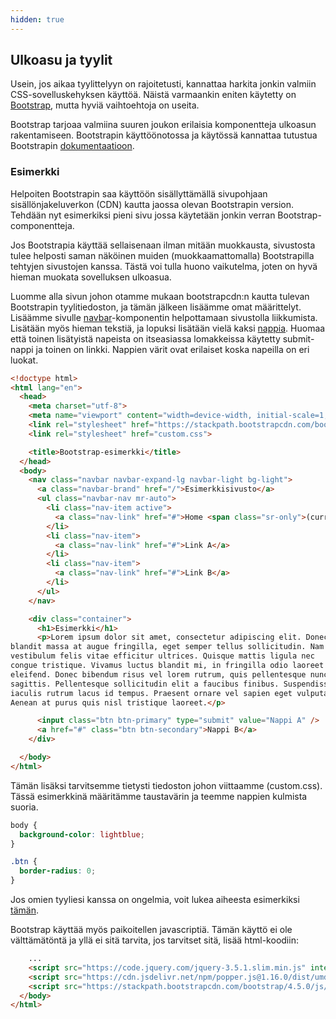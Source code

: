 ```yaml
---
hidden: true
---
```



## Ulkoasu ja tyylit

Usein, jos aikaa tyylittelyyn on rajoitetusti, kannattaa harkita jonkin valmiin CSS-sovelluskehyksen käyttöä. Näistä varmaankin eniten käytetty on [Bootstrap](https://getbootstrap.com/), mutta hyviä vaihtoehtoja on useita.

Bootstrap tarjoaa valmiina suuren joukon erilaisia komponentteja ulkoasun rakentamiseen. Bootstrapin käyttöönotossa ja käytössä kannattaa tutustua Bootstrapin [dokumentaatioon](https://getbootstrap.com/docs/4.5/getting-started/introduction/).

### Esimerkki

Helpoiten Bootstrapin saa käyttöön sisällyttämällä sivupohjaan sisällönjakeluverkon (CDN) kautta jaossa olevan Bootstrapin version. Tehdään nyt esimerkiksi pieni sivu jossa käytetään jonkin verran Bootstrap-componentteja.

Jos Bootstrapia käyttää sellaisenaan ilman mitään muokkausta, sivustosta tulee helposti saman näköinen muiden (muokkaamattomalla) Bootstrapilla tehtyjen sivustojen kanssa. Tästä voi tulla huono vaikutelma, joten on hyvä hieman muokata sovelluksen ulkoasua.

Luomme alla sivun johon otamme mukaan bootstrapcdn:n kautta tulevan Bootstrapin tyylitiedoston, ja tämän jälkeen lisäämme omat määrittelyt. Lisäämme sivulle [navbar](https://getbootstrap.com/docs/4.5/components/navbar/)-komponentin helpottamaan sivustolla liikkumista. Lisätään myös hieman tekstiä, ja lopuksi lisätään vielä kaksi [nappia](https://getbootstrap.com/docs/4.5/components/buttons/). Huomaa että toinen lisätyistä napeista on itseasiassa lomakkeissa käytetty submit-nappi ja toinen on linkki. Nappien värit ovat erilaiset koska napeilla on eri luokat.

```html
<!doctype html>
<html lang="en">
  <head>
    <meta charset="utf-8">
    <meta name="viewport" content="width=device-width, initial-scale=1, shrink-to-fit=no">
    <link rel="stylesheet" href="https://stackpath.bootstrapcdn.com/bootstrap/4.5.0/css/bootstrap.min.css" integrity="sha384-9aIt2nRpC12Uk9gS9baDl411NQApFmC26EwAOH8WgZl5MYYxFfc+NcPb1dKGj7Sk" crossorigin="anonymous">
    <link rel="stylesheet" href="custom.css">

    <title>Bootstrap-esimerkki</title>
  </head>
  <body>
    <nav class="navbar navbar-expand-lg navbar-light bg-light">
      <a class="navbar-brand" href="/">Esimerkkisivusto</a>
      <ul class="navbar-nav mr-auto">
        <li class="nav-item active">
          <a class="nav-link" href="#">Home <span class="sr-only">(current)</span></a>
        </li>
        <li class="nav-item">
          <a class="nav-link" href="#">Link A</a>
        </li>
        <li class="nav-item">
          <a class="nav-link" href="#">Link B</a>
        </li>
      </ul>
    </nav>

    <div class="container">
      <h1>Esimerkki</h1>
      <p>Lorem ipsum dolor sit amet, consectetur adipiscing elit. Donec 
blandit massa at augue fringilla, eget semper tellus sollicitudin. Nam 
vestibulum felis vitae efficitur ultrices. Quisque mattis ligula nec 
congue tristique. Vivamus luctus blandit mi, in fringilla odio laoreet 
eleifend. Donec bibendum risus vel lorem rutrum, quis pellentesque nunc 
sagittis. Pellentesque sollicitudin elit a faucibus finibus. Suspendisse 
iaculis rutrum lacus id tempus. Praesent ornare vel sapien eget vulputate. 
Aenean at purus quis nisl tristique laoreet.</p>

      <input class="btn btn-primary" type="submit" value="Nappi A" />
      <a href="#" class="btn btn-secondary">Nappi B</a>
    </div>

  </body>
</html>
```

Tämän lisäksi tarvitsemme tietysti tiedoston johon viittaamme (custom.css). Tässä esimerkkinä määritämme taustavärin ja teemme nappien kulmista suoria.

```css
body {
  background-color: lightblue;
}

.btn {
  border-radius: 0;
}
```

Jos omien tyyliesi kanssa on ongelmia, voit lukea aiheesta esimerkiksi [tämän](https://uxplanet.org/how-to-customize-bootstrap-b8078a011203).



Bootstrap käyttää myös paikoitellen javascriptiä. Tämän käyttö ei ole välttämätöntä ja yllä ei sitä tarvita, jos tarvitset sitä, lisää html-koodiin:

```html
    ...
    <script src="https://code.jquery.com/jquery-3.5.1.slim.min.js" integrity="sha384-DfXdz2htPH0lsSSs5nCTpuj/zy4C+OGpamoFVy38MVBnE+IbbVYUew+OrCXaRkfj" crossorigin="anonymous"></script>
    <script src="https://cdn.jsdelivr.net/npm/popper.js@1.16.0/dist/umd/popper.min.js" integrity="sha384-Q6E9RHvbIyZFJoft+2mJbHaEWldlvI9IOYy5n3zV9zzTtmI3UksdQRVvoxMfooAo" crossorigin="anonymous"></script>
    <script src="https://stackpath.bootstrapcdn.com/bootstrap/4.5.0/js/bootstrap.min.js" integrity="sha384-OgVRvuATP1z7JjHLkuOU7Xw704+h835Lr+6QL9UvYjZE3Ipu6Tp75j7Bh/kR0JKI" crossorigin="anonymous"></script>
  </body>
</html>
```
